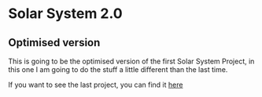 # Solar System 2.0

## Optimised version

This is going to be the optimised version of the first Solar System Project, in this one I am going to do the stuff a little different than the last time.

If you want to see the last project, you can find it [here](https://github.com/DragosNH/SolarSystem)

